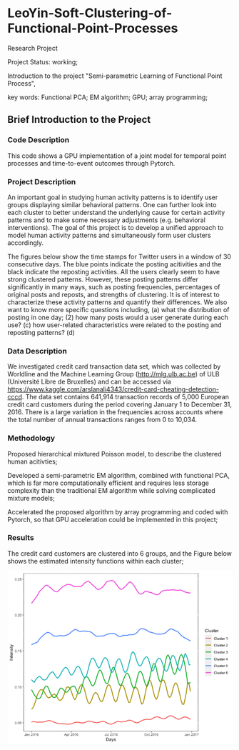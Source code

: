 # LeoYin-Soft-Clustering-of-Functional-Point-Processes
Research Project

Project Status: working;

Introduction to the project "Semi-parametric Learning of Functional Point Process",

key words: Functional PCA; EM algorithm; GPU; array programming;
 
 ## Brief Introduction to the Project
 ### Code Description
 This code shows a GPU implementation of a joint model for temporal point processes and time-to-event outcomes through Pytorch. 
 
 ### Project Description
 An important goal in studying human activity patterns is to identify user groups displaying similar behavioral patterns. One can further look into each cluster to better understand the underlying cause for certain activity patterns and to make some necessary adjustments (e.g. behavioral interventions). The goal of this project is to develop a unified approach to model human activity patterns and simultaneously form user clusters accordingly.
 
 The figures below show the time stamps for Twitter users in a window of 30 consecutive days. The blue points indicate the posting acitivities and the black indicate the reposting activities. All the users clearly seem to have strong clustered patterns. However, these posting patterns differ significantly in many ways, such as posting frequencies, percentages of original posts and reposts, and strengths of clustering. It is of interest to characterize these activity patterns and quantify their differences. We also want to know more specific questions including, (a) what the distribution of posting in one day; (2) how many posts would a user generate during each use? (c) how user-related characteristics were related to the posting and reposting patterns? (d) 
 
 
 
 
 ### Data Description
We investigated credit card transaction data set, which was collected by Worldline and the Machine Learning Group (http://mlg.ulb.ac.be) of ULB (Université Libre de Bruxelles) and can be accessed via https://www.kaggle.com/arslanali4343/credit-card-cheating-detection-cccd. The data set contains 641,914 transaction records of 5,000 European credit card customers during the period covering January 1 to December 31, 2016. There is a large variation in the
frequencies across accounts where the total number of annual transactions ranges from 0 to 10,034.
 
 
 ### Methodology
 Proposed hierarchical mixtured Poisson model, to describe the clustered human acitivties;
 
 Developed a semi-parametric EM algorithm, combined with functional PCA, which is far more computationally efficient and requires less storage complexity than the traditional EM algorithm while solving complicated mixture models;
 
 Accelerated the proposed algorithm by array programming and coded with Pytorch, so that GPU acceleration could be implemented in this project;
 
 
 ### Results
 The credit card customers are clustered into 6 groups, and the Figure below shows the estimated intensity functions within each cluster;
 
 ![image](Figures/ESL.png)
